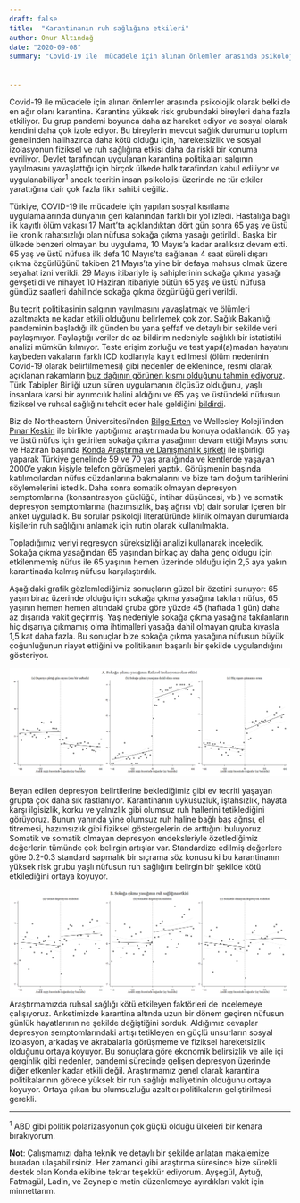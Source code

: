 ```yaml
---
draft: false
title:  "Karantinanın ruh sağlığına etkileri"
author: Onur Altındağ 
date: "2020-09-08"
summary: "Covid-19 ile  mücadele için alınan önlemler arasında psikolojik olarak belki de en ağır olanı karantina. Karantina yüksek risk grubundaki bireyleri daha fazla etkiliyor. Bu grup pandemi boyunca daha az hareket ediyor ve sosyal olarak kendini daha çok izole ediyor. Bu bireylerin mevcut sağlık durumunu toplum genelinden halihazırda daha kötü olduğu için,  hareketsizlik ve sosyal izolasyonun fiziksel ve ruh sağlığına etkisi daha da riskli bir konuma evriliyor." 


---
```


Covid-19 ile  mücadele için alınan önlemler arasında psikolojik olarak belki de en ağır olanı karantina. Karantina yüksek risk grubundaki bireyleri daha fazla etkiliyor. Bu grup pandemi boyunca daha az hareket ediyor ve sosyal olarak kendini daha çok izole ediyor. Bu bireylerin mevcut sağlık durumunu toplum genelinden halihazırda daha kötü olduğu için,  hareketsizlik ve sosyal izolasyonun fiziksel ve ruh sağlığına etkisi daha da riskli bir konuma evriliyor. Devlet tarafından uygulanan karantina politikaları salgının yayılmasını yavaşlattığı için birçok ülkede halk tarafindan kabul ediliyor ve uygulanabiliyor<sup>1</sup> ancak tecritin insan psikolojisi üzerinde ne tür etkiler yarattığına dair çok fazla fikir sahibi değiliz. 

Türkiye, COVID-19 ile mücadele için yapılan  sosyal kısıtlama uygulamalarında dünyanın geri kalanından farklı bir yol izledi. Hastalığa bağlı ilk kayıtlı ölüm vakası 17 Mart’ta açıklandıktan dört gün sonra 65 yaş ve üstü ile kronik rahatsızlığı olan nüfusa sokağa çıkma yasağı getirildi. Başka bir ülkede benzeri olmayan bu uygulama, 10 Mayıs’a kadar aralıksız devam etti. 65 yaş ve üstü nüfusa ilk defa 10 Mayıs’ta sağlanan 4 saat süreli dışarı çıkma özgürlüğünü takiben 21 Mayıs’ta yine bir defaya mahsus olmak üzere seyahat izni verildi. 29 Mayıs itibariyle iş sahiplerinin sokağa çıkma yasağı gevşetildi ve nihayet 10 Haziran itibariyle bütün 65 yaş ve üstü nüfusa gündüz saatleri dahilinde sokağa çıkma özgürlüğü geri verildi.

Bu tecrit politikasinin salgının yayılmasını yavaşlatmak ve ölümleri azaltmakta ne kadar etkili olduğunu belirlemek çok zor. Sağlık Bakanlığı pandeminin başladığı ilk günden bu yana şeffaf ve detaylı bir şekilde veri paylaşmıyor. Paylaştığı veriler de az bildirim nedeniyle sağlıklı bir istatistiki analizi mümkün kılmıyor. Teste erişim zorluğu ve test yapıl(a)madan hayatını kaybeden vakaların farklı ICD kodlarıyla kayıt edilmesi (ölüm nedeninin Covid-19 olarak belirtilmemesi) gibi nedenler de eklenince, resmi olarak açıklanan rakamların [buz dağının görünen kısmı olduğunu tahmin ediyoruz](/blog/excess_mortality_tr/). Türk Tabipler Birliği uzun süren uygulamanın ölçüsüz olduğunu, yaşlı insanlara karsi bir ayrımcılık halini aldığını ve 65 yaş ve üstündeki nüfusun fiziksel ve ruhsal sağlığını  tehdit eder hale geldiğini [bildirdi](https://www.ttb.org.tr/haber_goster.php?Guid=7ad41de6-cc03-11ea-ae98-95a88cc32d95). 

Biz de Northeastern Üniversitesi’nden [Bilge Erten](http://www.bilgeerten.com/) ve Wellesley Koleji’inden [Pınar Keskin](https://www.pinarkeskin.com/) ile birlikte yaptığımız araştırmada bu konuya odaklandık. 65 yaş ve üstü nüfus için getirilen sokağa çıkma yasağının devam ettiği Mayıs sonu ve Haziran başında [Konda Araştırma ve Danışmanlık şirketi](https://konda.com.tr/tr/anasayfa/) ile işbirliği yaparak Türkiye genelinde 59 ve 70 yaş aralığında ve kentlerde yaşayan  2000’e yakın kişiyle telefon görüşmeleri yaptık.  Görüşmenin başında  katılımcılardan  nüfus cüzdanlarına bakmalarını ve  bize tam doğum tarihlerini söylemelerini istedik. Daha sonra  somatik olmayan depresyon semptomlarına (konsantrasyon güçlüğü, intihar düşüncesi, vb.) ve somatik depresyon semptomlarına (hazımsızlık, baş ağrısı vb) dair sorular içeren bir anket uyguladık. Bu sorular psikoloji literatüründe klinik olmayan durumlarda kişilerin ruh sağlığını anlamak için  rutin olarak kullanılmakta. 

Topladığımız veriyi regresyon süreksizliği analizi kullanarak inceledik. Sokağa çıkma yasağından 65 yaşından birkaç ay daha genç oldugu için etkilenmemiş nüfus ile 65 yaşının hemen üzerinde olduğu için 2,5 aya yakın karantinada kalmış nüfusu karşılaştırdık. 

Aşağıdaki grafik gözlemlediğimiz sonuçların güzel bir özetini sunuyor: 65 yaşın biraz üzerinde olduğu için sokağa çıkma yasağına takılan nüfus, 65 yaşının hemen hemen altındaki
gruba göre yüzde 45 (haftada 1 gün) daha az dışarıda vakit geçirmiş. Yaş nedeniyle sokağa çıkma yasağına takılanların hiç dışarıya çıkmamış olma ihtimalleri yasağa dahil olmayan gruba kıyasla 1,5 kat daha fazla. Bu sonuçlar bize sokağa çıkma yasağına nüfusun büyük çoğunluğunun riayet ettiğini ve politikanın başarılı bir şekilde uygulandığını gösteriyor. 

![](Figure2a.png)

Beyan edilen depresyon belirtilerine beklediğimiz gibi ev tecriti yaşayan grupta çok daha sık rastlanıyor. Karantinanın uykusuzluk, iştahsızlık, hayata karşı ilgisizlik, korku ve yalnızlık gibi olumsuz ruh hallerini tetiklediğini görüyoruz. Bunun yanında yine olumsuz ruh haline bağlı baş ağrısı, el titremesi, hazımsızlık gibi fiziksel göstergelerin de arttığını buluyoruz. Somatik ve somatik olmayan depresyon endeksleriyle özetlediğimiz değerlerin tümünde çok belirgin artışlar var. Standardize edilmiş değerlere göre 0.2-0.3 standard sapmalık bir sıçrama söz konusu ki bu karantinanın yüksek risk grubu yaşlı nüfusun ruh sağlığını belirgin bir şekilde kötü etkilediğini ortaya koyuyor. 


![](Figure2b.png)
Araştırmamızda ruhsal sağlığı kötü etkileyen faktörleri de incelemeye çalışıyoruz. Anketimizde karantina altında uzun bir dönem geçiren nüfusun günlük hayatlarının ne şekilde değiştiğini sorduk. Aldığımız cevaplar depresyon semptomlarındaki artışı tetikleyen en güçlü unsurların sosyal izolasyon, arkadaş ve akrabalarla görüşmeme ve fiziksel hareketsizlik olduğunu ortaya koyuyor. Bu sonuçlara göre ekonomik belirsizlik ve aile içi gerginlik gibi nedenler, pandemi sürecinde gelişen depresyon üzerinde diğer etkenler kadar etkili değil. Araştırmamız genel olarak karantina politikalarının görece yüksek bir ruh sağlığı maliyetinin olduğunu ortaya koyuyor. Ortaya çıkan bu olumsuzluğu azaltıcı politikaların geliştirilmesi gerekli.


------

<sup>1</sup> ABD gibi politik polarizasyonun çok güçlü olduğu ülkeleri bir kenara bırakıyorum.


**Not**: Çalışmamızı  daha teknik ve detaylı bir şekilde anlatan makalemize buradan ulaşabilirsiniz.  Her zamanki gibi araştırma süresince bize sürekli destek olan Konda ekibine tekrar teşekkür ediyorum. Ayşegül, Aytuğ, Fatmagül,  Ladin, ve Zeynep'e metin düzenlemeye ayırdıkları vakit  için minnettarım.  





